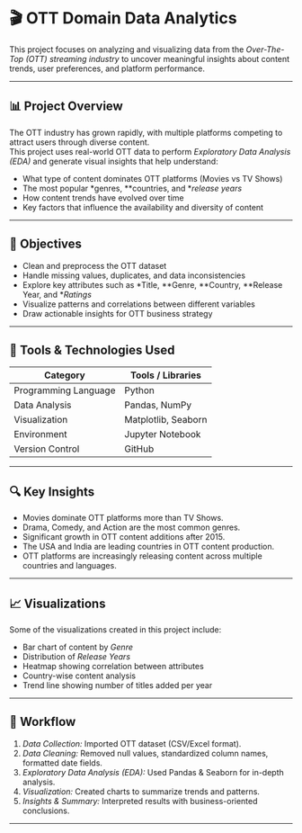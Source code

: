 # 🎬 OTT Domain Data Analytics

This project focuses on analyzing and visualizing data from the *Over-The-Top (OTT) streaming industry* to uncover meaningful insights about content trends, user preferences, and platform performance.

---

## 📊 Project Overview

The OTT industry has grown rapidly, with multiple platforms competing to attract users through diverse content.  
This project uses real-world OTT data to perform *Exploratory Data Analysis (EDA)* and generate visual insights that help understand:

- What type of content dominates OTT platforms (Movies vs TV Shows)
- The most popular *genres, **countries, and **release years*
- How content trends have evolved over time
- Key factors that influence the availability and diversity of content

---

## 🧠 Objectives

- Clean and preprocess the OTT dataset  
- Handle missing values, duplicates, and data inconsistencies  
- Explore key attributes such as *Title, **Genre, **Country, **Release Year, and **Ratings*  
- Visualize patterns and correlations between different variables  
- Draw actionable insights for OTT business strategy

---

## 🧰 Tools & Technologies Used

| Category | Tools / Libraries |
|-----------|------------------|
| Programming Language | Python |
| Data Analysis | Pandas, NumPy |
| Visualization | Matplotlib, Seaborn |
| Environment | Jupyter Notebook |
| Version Control | GitHub |

---

## 🔍 Key Insights

- Movies dominate OTT platforms more than TV Shows.  
- Drama, Comedy, and Action are the most common genres.  
- Significant growth in OTT content additions after 2015.  
- The USA and India are leading countries in OTT content production.  
- OTT platforms are increasingly releasing content across multiple countries and languages.

---

## 📈 Visualizations

Some of the visualizations created in this project include:

- Bar chart of content by *Genre*  
- Distribution of *Release Years*  
- Heatmap showing correlation between attributes  
- Country-wise content analysis  
- Trend line showing number of titles added per year  

---

## 🧩 Workflow

1. *Data Collection:* Imported OTT dataset (CSV/Excel format).  
2. *Data Cleaning:* Removed null values, standardized column names, formatted date fields.  
3. *Exploratory Data Analysis (EDA):* Used Pandas & Seaborn for in-depth analysis.  
4. *Visualization:* Created charts to summarize trends and patterns.  
5. *Insights & Summary:* Interpreted results with business-oriented conclusions.

---

